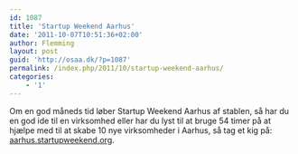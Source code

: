 ```yaml
---
id: 1087
title: 'Startup Weekend Aarhus'
date: '2011-10-07T10:51:36+02:00'
author: Flemming
layout: post
guid: 'http://osaa.dk/?p=1087'
permalink: /index.php/2011/10/startup-weekend-aarhus/
categories:
    - '1'
---
```


Om en god måneds tid løber Startup Weekend Aarhus af stablen, så har du en god ide til en virksomhed eller har du lyst til at bruge 54 timer på at hjælpe med til at skabe 10 nye virksomheder i Aarhus, så tag et kig på: [aarhus.startupweekend.org](http://aarhus.startupweekend.org/).
